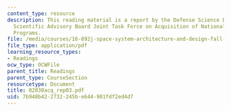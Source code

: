 ```yaml
---
content_type: resource
description: This reading material is a report by the Defense Science Board/Air Force
  Scientific Advisory Board Joint Task Force on Acquisition of National Security Space
  Programs.
file: /media/courses/16-892j-space-system-architecture-and-design-fall-2004/7b948b422732245be644981fdf2ed4d7_02030acq_rep03.pdf
file_type: application/pdf
learning_resource_types:
- Readings
ocw_type: OCWFile
parent_title: Readings
parent_type: CourseSection
resourcetype: Document
title: 02030acq_rep03.pdf
uid: 7b948b42-2732-245b-e644-981fdf2ed4d7
---
```


